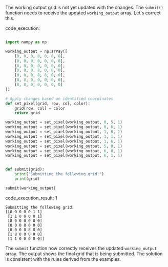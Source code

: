 The working output grid is not yet updated with the changes.  The `submit()` function needs to receive the updated `working_output` array.  Let's correct this.



code_execution:

```python

import numpy as np

working_output = np.array([
    [0, 0, 0, 0, 0, 8, 8],
    [8, 8, 0, 0, 0, 0, 8],
    [8, 0, 0, 0, 0, 0, 0],
    [0, 0, 0, 8, 0, 0, 0],
    [0, 0, 0, 8, 8, 0, 0],
    [0, 8, 0, 0, 0, 0, 0],
    [8, 8, 0, 0, 0, 0, 0]
])

# Apply changes based on identified coordinates
def set_pixel(grid, row, col, color):
    grid[row, col] = color
    return grid

working_output = set_pixel(working_output, 0, 5, 1)
working_output = set_pixel(working_output, 0, 6, 1)
working_output = set_pixel(working_output, 1, 0, 1)
working_output = set_pixel(working_output, 1, 1, 1)
working_output = set_pixel(working_output, 1, 6, 1)
working_output = set_pixel(working_output, 5, 0, 1)
working_output = set_pixel(working_output, 6, 0, 1)
working_output = set_pixel(working_output, 6, 1, 1)


def submit(grid):
    print("Submitting the following grid:")
    print(grid)

submit(working_output)

```

code_execution_result: 1

```
Submitting the following grid:
[[0 0 0 0 0 1 1]
 [1 1 0 0 0 0 1]
 [8 0 0 0 0 0 0]
 [0 0 0 8 0 0 0]
 [0 0 0 8 8 0 0]
 [1 8 0 0 0 0 0]
 [1 1 0 0 0 0 0]]

```

The `submit` function now correctly receives the updated `working_output` array. The output shows the final grid that is being submitted.  The solution is consistent with the rules derived from the examples.


